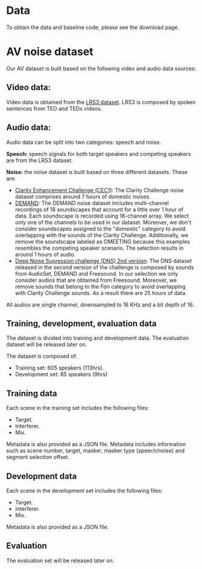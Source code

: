 # Data

To obtain the data and baseline code, please see the download page.

# AV noise dataset

Our AV dataset is built based on the following video and audio data sources:

## Video data:

Video data is obtained from the [LRS3 dataset](https://www.robots.ox.ac.uk/~vgg/data/lip_reading/lrs3.html). LRS3 is composed by spoken sentences from TED and TEDx videos. 

## Audio data:

Audio data can be split into two categories: speech and noise. 

**Speech:** speech signals for both target speakers and competing speakers are from the LRS3 dataset. 

**Noise:** the noise dataset is built based on three different datasets. These are:

- [Clarity Enhancement Challenge (CEC1)](https://github.com/claritychallenge/clarity/tree/main/recipes/cec1): The Clarity Challenge noise dataset comprises around 7 hours of domestic noises. 
- [DEMAND](https://zenodo.org/record/1227121#.YpZHLRPMLPY): The DEMAND noise dataset includes multi-channel recordings of 18 soundscapes that account for a little over 1 hour of data. Each soundscape is recorded using 16-channel array. We select only one of the channels to be used in our dataset. Moreover, we don't consider soundscapes assigned to the "domestic" category to avoid overlapping with the sounds of the Clarity Challenge. Additionally, we remove the soundscape labeled as OMEETING because this examples resembles the competing speaker scenario. The selection results in around 1 hours of audio.  
- [Deep Noise Supression challenge (DNS) 2nd version](https://github.com/microsoft/DNS-Challenge): The DNS dataset released in the second version of the challenge is composed by sounds from AudioSet, DEMAND and Freesound. In our selection we only consider audios that are obtained from Freesound. Moreover, we remove sounds that belong to the *Fan* category to avoid overlapping with Clarity Challenge sounds. As a result there are 25 hours of data. 

All audios are single channel, downsampled to 16 KHz and a bit depth of 16.

## Training, development, evaluation data

The dataset is divided into training and development data. 
The evaluation dataset will be released later on. 

The dataset is composed of:

* Training set: 605 speakers (113hrs).
* Development set: 85 speakers (9hrs)

## Training data

Each scene in the training set includes the following files:

- Target.
- Interferer.
- Mix.

Metadata is also provided as a JSON file. Metadata includes information such as scene number, target, masker, masker type (speech/noise) and segment selection offset. 


## Development data

Each scene in the development set includes the following files:

- Target.
- Interferer.
- Mix.

Metadata is also provided as a JSON file.


## Evaluation

The evaluation set will be released later on. 



